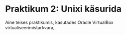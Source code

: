 # Praktikum 2: Unixi käsurida

Aine teises praktikumis, kasutades Oracle VirtualBox virtualiseerimistarkvara, 
